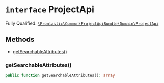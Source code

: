# `interface`  ProjectApi

Fully Qualified: [`\Frontastic\Common\ProjectApiBundle\Domain\ProjectApi`](../../../../src/php/ProjectApiBundle/Domain/ProjectApi.php)




## Methods

* [getSearchableAttributes()](#getSearchableAttributes)


### getSearchableAttributes()


```php
public function getSearchableAttributes(): array
```







